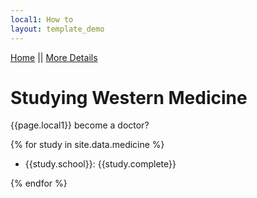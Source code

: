 ```yaml
---
local1: How to
layout: template_demo
---
```


[Home](first-woman-doctor/index.md) || [More Details](pages/page2.md)

# Studying Western Medicine

{{page.local1}} become a doctor?

{% for study in site.data.medicine %}

-  {{study.school}}: {{study.complete}}

{% endfor %}


